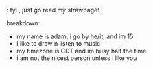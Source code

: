 : fyi , just go read my strawpage! :

breakdown:
- my name is adam, i go by he/it, and im 15
- i like to draw n listen to music
- my timezone is CDT and im busy half the time
- i am not the nicest person unless i like you